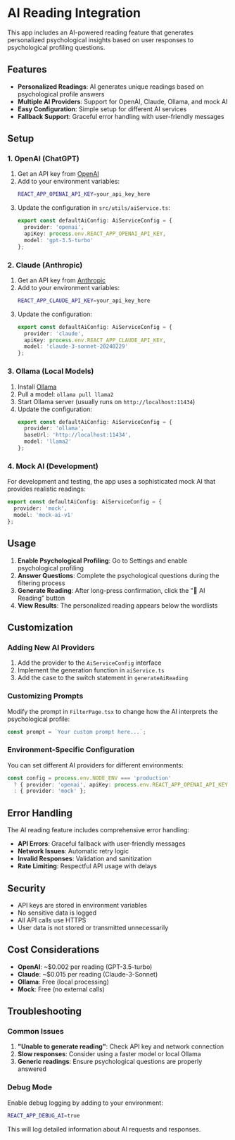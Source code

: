 # AI Reading Integration

This app includes an AI-powered reading feature that generates personalized psychological insights based on user responses to psychological profiling questions.

## Features

- **Personalized Readings**: AI generates unique readings based on psychological profile answers
- **Multiple AI Providers**: Support for OpenAI, Claude, Ollama, and mock AI
- **Easy Configuration**: Simple setup for different AI services
- **Fallback Support**: Graceful error handling with user-friendly messages

## Setup

### 1. OpenAI (ChatGPT)

1. Get an API key from [OpenAI](https://platform.openai.com/api-keys)
2. Add to your environment variables:
   ```bash
   REACT_APP_OPENAI_API_KEY=your_api_key_here
   ```
3. Update the configuration in `src/utils/aiService.ts`:
   ```typescript
   export const defaultAiConfig: AiServiceConfig = {
     provider: 'openai',
     apiKey: process.env.REACT_APP_OPENAI_API_KEY,
     model: 'gpt-3.5-turbo'
   };
   ```

### 2. Claude (Anthropic)

1. Get an API key from [Anthropic](https://console.anthropic.com/)
2. Add to your environment variables:
   ```bash
   REACT_APP_CLAUDE_API_KEY=your_api_key_here
   ```
3. Update the configuration:
   ```typescript
   export const defaultAiConfig: AiServiceConfig = {
     provider: 'claude',
     apiKey: process.env.REACT_APP_CLAUDE_API_KEY,
     model: 'claude-3-sonnet-20240229'
   };
   ```

### 3. Ollama (Local Models)

1. Install [Ollama](https://ollama.ai/)
2. Pull a model: `ollama pull llama2`
3. Start Ollama server (usually runs on `http://localhost:11434`)
4. Update the configuration:
   ```typescript
   export const defaultAiConfig: AiServiceConfig = {
     provider: 'ollama',
     baseUrl: 'http://localhost:11434',
     model: 'llama2'
   };
   ```

### 4. Mock AI (Development)

For development and testing, the app uses a sophisticated mock AI that provides realistic readings:

```typescript
export const defaultAiConfig: AiServiceConfig = {
  provider: 'mock',
  model: 'mock-ai-v1'
};
```

## Usage

1. **Enable Psychological Profiling**: Go to Settings and enable psychological profiling
2. **Answer Questions**: Complete the psychological questions during the filtering process
3. **Generate Reading**: After long-press confirmation, click the "🤖 AI Reading" button
4. **View Results**: The personalized reading appears below the wordlists

## Customization

### Adding New AI Providers

1. Add the provider to the `AiServiceConfig` interface
2. Implement the generation function in `aiService.ts`
3. Add the case to the switch statement in `generateAiReading`

### Customizing Prompts

Modify the prompt in `FilterPage.tsx` to change how the AI interprets the psychological profile:

```typescript
const prompt = `Your custom prompt here...`;
```

### Environment-Specific Configuration

You can set different AI providers for different environments:

```typescript
const config = process.env.NODE_ENV === 'production' 
  ? { provider: 'openai', apiKey: process.env.REACT_APP_OPENAI_API_KEY }
  : { provider: 'mock' };
```

## Error Handling

The AI reading feature includes comprehensive error handling:

- **API Errors**: Graceful fallback with user-friendly messages
- **Network Issues**: Automatic retry logic
- **Invalid Responses**: Validation and sanitization
- **Rate Limiting**: Respectful API usage with delays

## Security

- API keys are stored in environment variables
- No sensitive data is logged
- All API calls use HTTPS
- User data is not stored or transmitted unnecessarily

## Cost Considerations

- **OpenAI**: ~$0.002 per reading (GPT-3.5-turbo)
- **Claude**: ~$0.015 per reading (Claude-3-Sonnet)
- **Ollama**: Free (local processing)
- **Mock**: Free (no external calls)

## Troubleshooting

### Common Issues

1. **"Unable to generate reading"**: Check API key and network connection
2. **Slow responses**: Consider using a faster model or local Ollama
3. **Generic readings**: Ensure psychological questions are properly answered

### Debug Mode

Enable debug logging by adding to your environment:

```bash
REACT_APP_DEBUG_AI=true
```

This will log detailed information about AI requests and responses. 